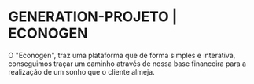 # GENERATION-PROJETO | ECONOGEN

O "Econogen", traz uma plataforma que de forma simples e interativa, 
conseguimos traçar um caminho através de nossa base financeira 
para a realização de um sonho que o cliente almeja.
